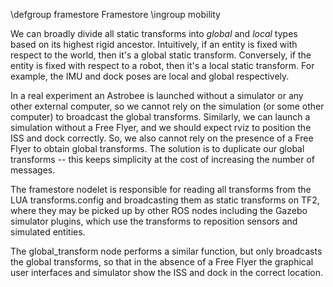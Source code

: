 \defgroup framestore Framestore
\ingroup mobility

We can broadly divide all static transforms into *global* and *local* types based on its highest rigid ancestor. Intuitively, if an entity is fixed with respect to the world, then it's a global static transform. Conversely, if the entity is fixed with respect to a robot, then it's a local static transform. For example, the IMU and dock poses are local and global respectively.

In a real experiment an Astrobee is launched without a simulator or any other external computer, so we cannot rely on the simulation (or some other computer) to broadcast the global transforms. Similarly, we can launch a simulation without a Free Flyer, and we should expect rviz to position the ISS and dock correctly. So, we also cannot rely on the presence of a Free Flyer to obtain global transforms. The solution is to duplicate our global transforms -- this keeps simplicity at the cost of increasing the number of messages.

The framestore nodelet is responsible for reading all transforms from the LUA transforms.config and broadcasting them as static transforms on TF2, where they may be picked up by other ROS nodes including the Gazebo simulator plugins, which use the transforms to reposition sensors and simulated entities.

The global_transform node performs a similar function, but only broadcasts the global transforms, so that in the absence of a Free Flyer the graphical user interfaces and simulator show the ISS and dock in the correct location.
